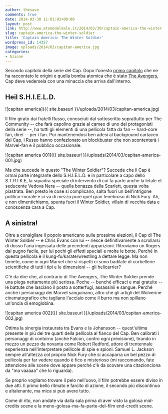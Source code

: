```yaml
---
author: thesave
comments: true
date: 2014-03-30 11:01:03+00:00
layout: post
link: http://www.atomodelmale.it/2014/03/30/captain-america-the-winter-soldier/
slug: captain-america-the-winter-soldier
title: 'Captain America: The Winter Soldier'
wordpress_id: 14357
image: uploads/2014/03/capitan-america.jpg
categories:
- Azione
---
```


Secondo capitolo della serie del Cap. Dopo l'onesto [primo capitolo](/2011/07/31/capitan-america-il-primo-vendicatore/) che ne ha raccontato le origini e quella bomba atomica che è stato [The Avengers](/2012/05/01/the-avengers/), Cap deve vedersela con una minaccia che arriva dall'interno.

## Heil S.H.I.E.L.D.

![capitan america]({{ site.baseurl }}/uploads/2014/03/capitan-america.jpg)

Il film girato dai fratelli Russo, conosciuti dal sottoscritto soprattutto per The Community -- che farà capolino grazie al cameo di uno dei protagonisti della serie --, ha tutti gli elementi di una pellicola fatta da fan -- hard-core fan, direi -- per i fan. Pur mantenendosi ben adesi al background cartaceo del Cap, i Russo hanno confezionato un blockbuster che non scontenterà i Marvel-fan e il pubblico occasionale.

![capitan america 001]({{ site.baseurl }}/uploads/2014/03/capitan-america-001.jpg)

Ma che succede in questo "The Winter Soldier"? Succede che il Cap è ormai parte integrante dello S.H.I.E.L.D. e in particolare a capo dello S.T.R.I.K.E, la squadra speciale di intervento di cui fa parte anche la letale et seducente Vedova Nera -- quella bonazza della Scarlett, questa volta piastrata. Ben presto le cose si complicano, salta fuori un bell'intrigone politico-morale e ci va di mezzo pure quel gran tenebroso di Nick Fury. Ah, e non dimentichiamo, spunta fuori il Winter Soldier, villain di vecchia data e conoscenza cara a Cap.

## A sinistra!

Oltre a consigliare il popolo americano sulle prossime elezioni, il Cap di The Winter Soldier -- e Chris Evans con lui -- riesce definitivamente a scrollarsi di dosso l'aria ingessata delle precedenti apparizioni. Ritroviamo un Rogers dal pugno facile, per lui pochi gli effetti speciali e molte le botte. Perché in questa pellicola è il kung-fu/karate/wrestling a dettare legge. Ma non temete, come in ogni Marvel che si rispetti ci sono badilate di corbellerie scientifiche di tutti i tipi e le dimensioni -- gli helicarrier?

C'è da dire che, al contrario di The Avengers, The Winter Soldier prende una piega nettamente più seriosa. Poche -- benché efficaci e mai gratuite -- le battute che lasciano il posto a sotterfugi, assassinii e sangue. Perché anche i personaggi dei Marvel sanguinano, altro che gli artigli del Wolverine cinematografico che tagliano l'acciaio come il burro ma non spillano un'oncia di emoglobina.

![capitan america 002]({{ site.baseurl }}/uploads/2014/03/capitan-america-002.jpg)

Ottima la sinergia instaurata tra Evans e la Johansson -- quest'ultima presente in più dei tre quarti della pellicola al fianco del Cap. Ben calibrati i personaggi di contorno (anche Falcon, contro ogni previsione), tirando in mezzo un pezzo da novanta come Robert Redford, attore di trentennale esperienza nell'interpretare pellicole di spie e spioni. Samuel L. Jackson sempre all'altezza col proprio Nick Fury che si accaparra un bel pezzo di pellicola per far vedere quando è fico e misterioso (mi raccomando, fate attenzione alle scene dove appare perché c'è da scovare una citazionciona da "ma vaaaaa" che lo riguarda).

Se proprio vogliamo trovare il pelo nell'uovo, il film potrebbe essere diviso in due atti. Il primo bello ritmato e farcito di azione, il secondo più discontinuo e altalenante, ma mica si può avere tutto.

Come di rito, non andate via dalla sala prima di aver visto la golosa mid-credits scene e la meno-golosa-ma-fa-parte-del-film end-credit scene.
